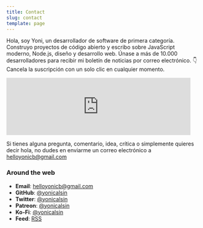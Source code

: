 ```yaml
---
title: Contact
slug: contact
template: page
---
```


Hola, soy Yoni, un desarrollador de software de primera categoría. Construyo proyectos de código abierto y escribo sobre JavaScript moderno, Node.js, diseño y desarrollo web. Únase a más de 10.000 desarrolladores para recibir mi boletín de noticias por correo electrónico. 👇 Cancela la suscripción con un solo clic en cualquier momento.

<div class="centered-iframe">
  <iframe
    width="480"
    height="150"
    src="https://yonicalsin.substack.com/embed"
    frameborder="0"
    scrolling="no"
  ></iframe>
</div>

Si tienes alguna pregunta, comentario, idea, crítica o simplemente quieres decir hola, no dudes en enviarme un correo electrónico a [helloyonicb@gmail.com](mailto:helloyonicb@gmail.com)

### Around the web

-  **Email**: [helloyonicb@gmail.com](mailto:helloyonicb@gmail.com)
-  **GitHub**: [@yonicalsin](https://github.com/yonicalsin)
-  **Twitter**: [@yonicalsin](https://twitter.com/yonicalsin)
-  **Patreon**: [@yonicalsin](https://patreon.com/yonicalsin)
-  **Ko-Fi**: [@yonicalsin](https://ko-fi.com/yonicalsin)
-  **Feed**: [RSS](https://www.greyblu.com/rss.xml)
